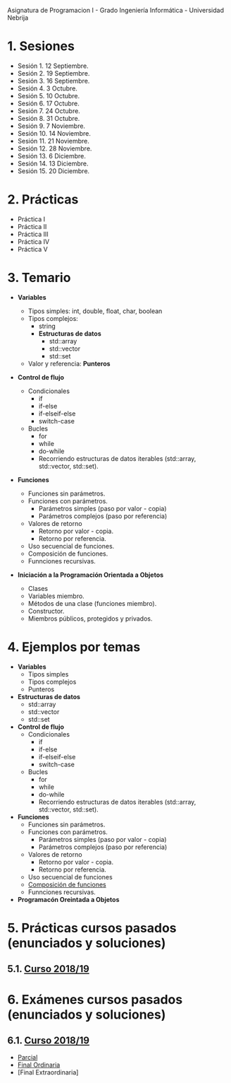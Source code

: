 Asignatura de Programacion I - Grado Ingeniería Informática - Universidad Nebrija

# 1. Sesiones

- Sesión 1. 12 Septiembre.
- Sesión 2. 19 Septiembre.
- Sesión 3. 16 Septiembre.
- Sesión 4. 3 Octubre.
- Sesión 5. 10 Octubre.
- Sesión 6. 17 Octubre.
- Sesión 7. 24 Octubre.
- Sesión 8. 31 Octubre.
- Sesión 9. 7 Noviembre.
- Sesión 10. 14 Noviembre.
- Sesión 11. 21 Noviembre.
- Sesión 12. 28 Noviembre.
- Sesión 13. 6 Diciembre.
- Sesión 14. 13 Diciembre.
- Sesión 15. 20 Diciembre.

# 2. Prácticas

- Práctica I
- Práctica II
- Práctica III
- Práctica IV
- Práctica V

# 3. Temario

- **Variables**

  - Tipos simples: int, double, float, char, boolean
  - Tipos complejos:
    - string
    - **Estructuras de datos**
      - std::array
      - std::vector
      - std::set
  - Valor y referencia: **Punteros**

- **Control de flujo**
  - Condicionales
    - if
    - if-else
    - if-elseif-else
    - switch-case
  - Bucles
    - for
    - while
    - do-while
    - Recorriendo estructuras de datos iterables (std::array, std::vector, std::set).
- **Funciones**

  - Funciones sin parámetros.
  - Funciones con parámetros.
    - Parámetros simples (paso por valor - copia)
    - Parámetros complejos (paso por referencia)
  - Valores de retorno
    - Retorno por valor - copia.
    - Retorno por referencia.
  - Uso secuencial de funciones.
  - Composición de funciones.
  - Funnciones recursivas.

- **Iniciación a la Programación Orientada a Objetos**
  - Clases
  - Variables miembro.
  - Métodos de una clase (funciones miembro).
  - Constructor.
  - Miembros públicos, protegidos y privados.

# 4. Ejemplos por temas

- **Variables**
  - Tipos simples
  - Tipos complejos
  - Punteros
- **Estructuras de datos**
  - std::array
  - std::vector
  - std::set
- **Control de flujo**
  - Condicionales
    - if
    - if-else
    - if-elseif-else
    - switch-case
  - Bucles
    - for
    - while
    - do-while
    - Recorriendo estructuras de datos iterables (std::array, std::vector, std::set).
- **Funciones**
  - Funciones sin parámetros.
  - Funciones con parámetros.
    - Parámetros simples (paso por valor - copia)
    - Parámetros complejos (paso por referencia)
  - Valores de retorno
    - Retorno por valor - copia.
    - Retorno por referencia.
  - Uso secuencial de funciones
  - [Composición de funciones](https://github.com/Nebrija-Programacion/Programacion-I/tree/master/ejemplos/funciones/composicion)
  - Funnciones recursivas.
- **Programacón Oreintada a Objetos**

# 5. Prácticas cursos pasados (enunciados y soluciones)

## 5.1. [Curso 2018/19](https://github.com/Nebrija-Programacion/Programacion-I/tree/master/practicas/1819)

# 6. Exámenes cursos pasados (enunciados y soluciones)

## 6.1. [Curso 2018/19](https://github.com/Nebrija-Programacion/Programacion-I/tree/master/examenes/1819)

- [Parcial](https://github.com/Nebrija-Programacion/Programacion-I/tree/master/examenes/1819/Parcial1)
- [Final Ordinaria](https://github.com/Nebrija-Programacion/Programacion-I/tree/master/examenes/1819/final)
- [Final Extraordinaria]
